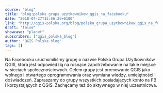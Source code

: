 ```yaml
---
source: "blog"
title: "blog:polska_grupa_uzytkownikow_qgis_na_facebooku"
date: "2018-07-27T15:06:26+0100"
link: "http://qgis-polska.org/blog/polska_grupa_uzytkownikow_qgis_na_facebooku"
draft: "false"
showcase: "planet"
subscribers: ["qgis_polska_blog"]
author: "QGIS Polska blog"
tags: []
---
```


Na Facebooku uruchomiliśmy grupę o nazwie Polska Grupa Użytkowników QGIS, która jest odpowiedzią na rosnące zapotrzebowanie na takie miejsce w sieciach społecznościowych. Celem grupy jest promowanie QGIS jako wolnego i otwartego oprogramowania oraz wymiana wiedzy, umiejętności i doświadczeń. Zapraszamy do grupy wszystkich posiadających konto na FB i korzystających z QGIS. Zachęcamy też do aktywnego w niej uczestnictwa.
